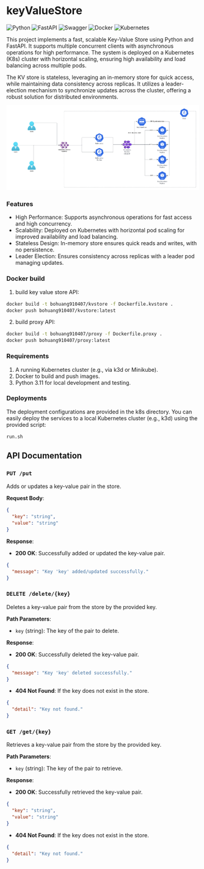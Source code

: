 # keyValueStore
![Python](https://img.shields.io/badge/python-3670A0?style=for-the-badge&logo=python&logoColor=ffdd54)
![FastAPI](https://img.shields.io/badge/FastAPI-005571?style=for-the-badge&logo=fastapi)
![Swagger](https://img.shields.io/badge/-Swagger-%23Clojure?style=for-the-badge&logo=swagger&logoColor=white)
![Docker](https://img.shields.io/badge/Docker-2496ED?style=for-the-badge&logo=docker&logoColor=white)
![Kubernetes](https://img.shields.io/badge/Kubernetes-326CE5?style=for-the-badge&logo=kubernetes&logoColor=white)

This project implements a fast, scalable Key-Value Store using Python and FastAPI. It supports multiple concurrent clients with asynchronous operations for high performance. The system is deployed on a Kubernetes (K8s) cluster with horizontal scaling, ensuring high availability and load balancing across multiple pods.

The KV store is stateless, leveraging an in-memory store for quick access, while maintaining data consistency across replicas. It utilizes a leader-election mechanism to synchronize updates across the cluster, offering a robust solution for distributed environments.

![Key-Value Store Architecture](https://github.com/bohuang-work/keyValueStore/blob/main/img/keyValueStore.png)


### Features

- High Performance: Supports asynchronous operations for fast access and high concurrency.
- Scalability: Deployed on Kubernetes with horizontal pod scaling for improved availability and load balancing.
- Stateless Design: In-memory store ensures quick reads and writes, with no persistence.
- Leader Election: Ensures consistency across replicas with a leader pod managing updates.


### Docker build

1. build key value store API:
```sh
docker build -t bohuang910407/kvstore -f Dockerfile.kvstore .
docker push bohuang910407/kvstore:latest
```

2. build proxy API:
```sh
docker build -t bohuang910407/proxy -f Dockerfile.proxy .
docker push bohuang910407/proxy:latest
```

### Requirements
1. A running Kubernetes cluster (e.g., via k3d or Minikube).
2. Docker to build and push images.
3. Python 3.11 for local development and testing.


### Deployments
The deployment configurations are provided in the k8s directory. You can easily deploy the services to a local Kubernetes cluster (e.g., k3d) using the provided script:
```sh
run.sh
```


## API Documentation

### `PUT /put`

Adds or updates a key-value pair in the store.

**Request Body**:
```json
{
  "key": "string",
  "value": "string"
}
```

**Response**:
- **200 OK**: Successfully added or updated the key-value pair.
```json
{
  "message": "Key 'key' added/updated successfully."
}
```

### `DELETE /delete/{key}`

Deletes a key-value pair from the store by the provided key.

**Path Parameters**:
- `key` (string): The key of the pair to delete.

**Response**:
- **200 OK**: Successfully deleted the key-value pair.
```json
{
  "message": "Key 'key' deleted successfully."
}
```
- **404 Not Found**: If the key does not exist in the store.
```json
{
  "detail": "Key not found."
}
```

### `GET /get/{key}`

Retrieves a key-value pair from the store by the provided key.

**Path Parameters**:
- `key` (string): The key of the pair to retrieve.

**Response**:
- **200 OK**: Successfully retrieved the key-value pair.
```json
{
  "key": "string",
  "value": "string"
}
```
- **404 Not Found**: If the key does not exist in the store.
```json
{
  "detail": "Key not found."
}
```